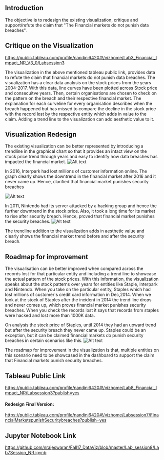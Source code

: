 ## Introduction
The objective is to redesign the existing visualization, critique and support/refute the claim that "The Financial markets do not punish data breaches".

## Critique on the Visualization
https://public.tableau.com/profile/nandini6420#!/vizhome/Lab3_Financial_Impact_NR_V3_0/Labsession3

The visualization in the above mentioned tableau public link, provides data to refute the claim that financial markets do not punish data breaches. The visualization has a clear data analysis on the stock prices from the years 2004-2017. With this data, line curves have been plotted across Stock price and consecuitve years. Then, certain organisations are chosen to check on the pattern on the breach and their respective financial market. The explanation for each curveline for every organisation describes when the breach happened but has missed to compare the decline in the stock price with the record lost by the respective entity which adds in value to the claim. Adding a trend line to the visualization can add aesthetic value to it.

## Visualization Redesign
The existing visualization can be better represented by introducing a trendline in the graphical chart so that it provides an intact view on the stock price trend through years and easy to identify how data breaches has impacted the financial market.
![Alt text](https://github.com/nrajeswaran/Fall17_DataViz/blob/master/Lab_session8/Staples_Viz.png)

In 2016, Interpark had lost millions of customer information online. The graph clearly shows the downtrend in the financial market after 2016 and it never came up. Hence, clarified that financial market punishes security breaches

![Alt text](https://github.com/nrajeswaran/Fall17_DataViz/blob/master/Lab_session8/InterparkViz.png)

In 2011, Nintendo had its server attacked by a hacking group and hence the further downtrend in the stock price. Also, it took a long time for its market to rise after security breach. Hence, proved that financial market punishes the security breaches.
![Alt text](https://github.com/nrajeswaran/Fall17_DataViz/blob/master/Lab_session8/Nintendo_Viz.png)

The trendline addition to the visualization adds in aesthetic value and clearly shows the financial market trend before and after the security breach. 

## Roadmap for improvement
The visualisation can be better improved when compared across the records lost for that particular entity and including a trend line to showcase the actual pattern of the stock prices. With this information, the visualization speaks about the stock patterns over years for entities like Staple, Interpark and Nintendo. When you take on the particular entity, Staples which had lost millions of customer's credit card information in Dec,2014. When we look at the stock of Staples after the incident in 2014 the trend line drops and never comes up, which proves financial market punishes security breaches. When you check the records lost it says that records from staples were hacked and lost more than 1000K data.

On analysis the stock price of Staples, until 2014 they had an upward trend but after the security breach they never came up. Staples could be an exception, but it can be claimed financial markets do punish security breaches in certain scenarios like this.
![Alt text](https://github.com/nrajeswaran/Fall17_DataViz/blob/master/Lab_session8/Staples_Data.png)

The roadmap for improvement in the visualization is that, multiple entities on this scenario need to be showcased in the dashboard to support the claim that Financial markets punish security breaches.

## Tableau Public Link
https://public.tableau.com/profile/nandini6420#!/vizhome/Lab8_Financial_Impact_NR/Labsession3?publish=yes

#### Redesign Final Version:
https://public.tableau.com/profile/nandini6420#!/vizhome/Labsession7/FinancialMarketspunishSecuritybreaches?publish=yes

## Jupyter Notebook Link
https://github.com/nrajeswaran/Fall17_DataViz/blob/master/Lab_session8/Lab7Session_NR.ipynb
